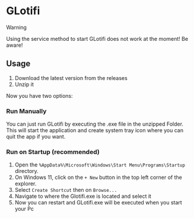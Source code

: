 # GLotifi
> [!WARNING]
> Using the service method to start GLotifi does not work at the moment! Be aware!

## Usage
1. Download the latest version from the releases
2. Unzip it

Now you have two options:
### Run Manually
You can just run GLotifi by executing the .exe file in the unzipped Folder. This will start the application and create system tray icon where you can quit the app if you want.

### Run on Startup (recommended)
1. Open the `%AppData%\Microsoft\Windows\Start Menu\Programs\Startup` directory.
2. On Windows 11, click on the `+ New` button in the top left corner of the explorer.
3. Select `Create Shortcut` then on `Browse...`
4. Navigate to where the Glotifi.exe is located and select it
5. Now you can restart and GLotifi.exe will be executed when you start your Pc

<!--
## Installation
> [!NOTE]
> You have to got .NET 9 installed on your PC

1. Open a terminal window and clone the Repo.
```bash
git clone https://github.com/lNaymonl/GLotifi.git
```
2. Create a file called `.env` in the root folder of the repo.
Example .env file:
```env
GITLAB_URL=https://gitlab.example.com
GITLAB_TOKEN=<my-private-auth-token>
TODO_FILE_PATH=/some/path/to/todo.json # Optional
EXEC_EVERY_SEC=30
```
3. Navigate to the repo Folder.
```bash
cd /path/where/you/cloned/the/repo
```
4. Build the application.
```bash
dotnet publish -c Release -o build
```

### Run it in a console
1. Open a terminal
2. Start the application
```bash
./path/to/build/glotifi.exe
```

### Run the app as a service which starts everytime you login
1. Press `Ctrl`+`S`
2. Type `Task Schedular` and open it
3. Create Basic Task on the right-top corner.
4. Give it a good name as well as a desciption. Click `Next >`.
5. Set `Trigger` to `When I log on`. Click `Next >`.
6. Leave the `Action` on its default value. Click `Next >`.
7. Not Click `Browse` and navigate to the location where the executable for `GLotifi` is. Select it. Click `Next >`.
8. Double check that you entered everything correctly. Then click on `Finish`.
Now GLotifi should start everytime you login to your pc.
--!>
